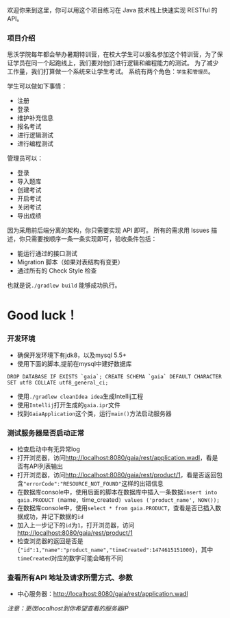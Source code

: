 欢迎你来到这里，你可以用这个项目练习在 Java 技术栈上快速实现 RESTful 的 API。

### 项目介绍
思沃学院每年都会举办暑期特训营，在校大学生可以报名参加这个特训营，为了保证学员在同一个起跑线上，我们要对他们进行逻辑和编程能力的测试。
为了减少工作量，我们打算做一个系统来让学生考试。
系统有两个角色：`学生`和`管理员`。

学生可以做如下事情：
* 注册
* 登录
* 维护补充信息
* 报名考试
* 进行逻辑测试
* 进行编程测试

管理员可以：
* 登录
* 导入题库
* 创建考试
* 开启考试
* 关闭考试
* 导出成绩

因为采用前后端分离的架构，你只需要实现 API 即可。
所有的需求用 Issues 描述，你只需要按顺序一条一条实现即可，验收条件包括：
* 能运行通过的接口测试
* Migration 脚本（如果对表结构有变更）
* 通过所有的 Check Style 检查

也就是说`./gradlew build` 能够成功执行。

Good luck！
==========

### 开发环境
- 确保开发环境下有jdk8，以及mysql 5.5+
- 使用下面的脚本,提前在mysql中建好数据库

```
DROP DATABASE IF EXISTS `gaia`; CREATE SCHEMA `gaia` DEFAULT CHARACTER SET utf8 COLLATE utf8_general_ci;
```

- 使用`./gradlew cleanIdea idea`生成Intellij工程
- 使用`Intellij`打开生成的`gaia.ipr`文件
- 找到`GaiaApplication`这个类，运行`main()`方法启动服务器

### 测试服务器是否启动正常

- 检查启动中有无异常log
- 打开浏览器，访问<http://localhost:8080/gaia/rest/application.wadl>，看是否有API列表输出
- 打开浏览器，访问<http://localhost:8080/gaia/rest/product/1>，看是否返回包含`"errorCode":"RESOURCE_NOT_FOUND"`这样的出错信息
- 在数据库console中，使用后面的脚本在数据库中插入一条数据`insert into gaia.PRODUCT (`name`, `time_created`) values ('product_name', NOW());`
- 在数据库console中，使用`select * from gaia.PRODUCT`，查看是否已插入数据成功，并记下数据的`id`
- 加入上一步记下的`id`为`1`，打开浏览器，访问<http://localhost:8080/gaia/rest/product/1>
- 检查浏览器的返回是否是 `{"id":1,"name":"product_name","timeCreated":1474615151000}`，其中`timeCreated`对应的数字可能会略有不同

### 查看所有API 地址及请求所需方式、参数

- 中心服务器：<http://localhost:8080/gaia/rest/application.wadl>

*注意：更改localhost到你希望查看的服务器IP*
